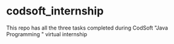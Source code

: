 # codsoft_internship
This repo has all the three tasks completed during CodSoft "Java Programming " virtual  internship
